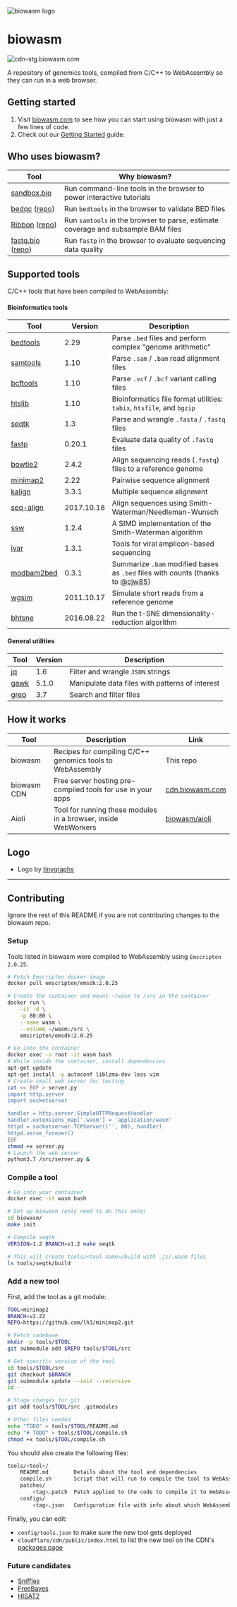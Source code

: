 ![biowasm logo](https://avatars.githubusercontent.com/u/62475458?s=200&v=4)

# biowasm

![cdn-stg.biowasm.com](https://github.com/biowasm/biowasm/workflows/Deploy%20biowasm%20v2/badge.svg)

A repository of genomics tools, compiled from C/C++ to WebAssembly so they can run in a web browser.

## Getting started

1. Visit [biowasm.com](https://biowasm.com/) to see how you can start using biowasm with just a few lines of code.
2. Check out our [Getting Started](https://github.com/biowasm/aioli#a-simple-example) guide.

## Who uses biowasm?    

| Tool | Why biowasm? |
|-|-|
| [sandbox.bio](https://sandbox.bio) | Run command-line tools in the browser to power interactive tutorials |
| [bedqc](https://quinlan-lab.github.io/bedqc) ([repo](https://github.com/quinlan-lab/bedqc)) | Run `bedtools` in the browser to validate BED files |
| [Ribbon](https://genomeribbon.com) ([repo](https://github.com/MariaNattestad/Ribbon)) | Run `samtools` in the browser to parse, estimate coverage and subsample BAM files |
| [fastq.bio](https://www.fastq.bio) ([repo](https://github.com/robertaboukhalil/fastq.bio)) | Run `fastp` in the browser to evaluate sequencing data quality |

## Supported tools

C/C++ tools that have been compiled to WebAssembly:

#### Bioinformatics tools

| Tool | Version | Description |
|-|-|-|
| [bedtools](tools/bedtools2) | 2.29 | Parse `.bed` files and perform complex "genome arithmetic" |
| [samtools](tools/samtools) | 1.10 | Parse `.sam` / `.bam` read alignment files |
| [bcftools](tools/bcftools) | 1.10 | Parse `.vcf` / `.bcf` variant calling files |
| [htslib](tools/htslib) | 1.10 | Bioinformatics file format utilities: `tabix`, `htsfile`, and `bgzip` |
| [seqtk](tools/seqtk) | 1.3 | Parse and wrangle `.fasta` / `.fastq` files |
| [fastp](tools/fastp) | 0.20.1 | Evaluate data quality of `.fastq` files |
| [bowtie2](tools/bowtie2) | 2.4.2 | Align sequencing reads (`.fastq`) files to a reference genome |
| [minimap2](tools/minimap2) | 2.22 | Pairwise sequence alignment |
| [kalign](tools/kalign) | 3.3.1 | Multiple sequence alignment |
| [seq-align](tools/seq-align) | 2017.10.18 | Align sequences using Smith-Waterman/Needleman-Wunsch |
| [ssw](tools/ssw) | 1.2.4 | A SIMD implementation of the Smith-Waterman algorithm |
| [ivar](tools/ivar) | 1.3.1 | Tools for viral amplicon-based sequencing |
| [modbam2bed](tools/modbam2bed) | 0.3.1 | Summarize `.bam` modified bases as `.bed` files with counts (thanks to [@cjw85](https://github.com/cjw85)) |
| [wgsim](tools/wgsim) | 2011.10.17 | Simulate short reads from a reference genome |
| [bhtsne](tools/bhtsne) | 2016.08.22 | Run the t-SNE dimensionality-reduction algorithm |

#### General utilities

| Tool | Version | Description |
|-|-|-|
| [jq](tools/jq) | 1.6 | Filter and wrangle `JSON` strings |
| [gawk](tools/gawk) | 5.1.0 | Manipulate data files with patterns of interest |
| [grep](tools/grep) | 3.7 | Search and filter files |


## How it works

| Tool | Description | Link |
|-|-|-|
| biowasm | Recipes for compiling C/C++ genomics tools to WebAssembly | This repo |
| biowasm CDN | Free server hosting pre-compiled tools for use in your apps | [cdn.biowasm.com](https://cdn.biowasm.com/v2/) |
| Aioli | Tool for running these modules in a browser, inside WebWorkers | [biowasm/aioli](https://github.com/biowasm/aioli) |


## Logo

* Logo by [tinygraphs](https://www.tinygraphs.com/#?name=biowasm&shape=labs%2Fisogrids%2Fhexa&theme=seascape&numcolors=4#tryitout)

---

## Contributing

Ignore the rest of this README if you are not contributing changes to the biowasm repo.

### Setup

Tools listed in biowasm were compiled to WebAssembly using `Emscripten 2.0.25`.

```bash
# Fetch Emscripten docker image
docker pull emscripten/emsdk:2.0.25

# Create the container and mount ~/wasm to /src in the container
docker run \
    -it -d \
    -p 80:80 \
    --name wasm \
    --volume ~/wasm:/src \
    emscripten/emsdk:2.0.25

# Go into the container
docker exec -u root -it wasm bash
# While inside the container, install dependencies
apt-get update
apt-get install -y autoconf liblzma-dev less vim
# Create small web server for testing
cat << EOF > server.py
import http.server
import socketserver

handler = http.server.SimpleHTTPRequestHandler
handler.extensions_map['.wasm'] = 'application/wasm'
httpd = socketserver.TCPServer(('', 80), handler)
httpd.serve_forever()
EOF
chmod +x server.py
# Launch the web server
python3.7 /src/server.py &
```


### Compile a tool

```bash
# Go into your container
docker exec -it wasm bash

# Set up biowasm (only need to do this once)
cd biowasm/
make init

# Compile seqtk
VERSION=1.2 BRANCH=v1.2 make seqtk

# This will create tools/<tool name>/build with .js/.wasm files
ls tools/seqtk/build
```


### Add a new tool

First, add the tool as a git module:

```bash
TOOL=minimap2
BRANCH=v2.22
REPO=https://github.com/lh3/minimap2.git

# Fetch codebase
mkdir -p tools/$TOOL
git submodule add $REPO tools/$TOOL/src

# Get specific version of the tool
cd tools/$TOOL/src
git checkout $BRANCH
git submodule update --init --recursive
cd -

# Stage changes for git
git add tools/$TOOL/src .gitmodules

# Other files needed
echo "TODO" > tools/$TOOL/README.md
echo "# TODO" > tools/$TOOL/compile.sh
chmod +x tools/$TOOL/compile.sh
```

You should also create the following files:

```bash
tools/<tool>/
    README.md        Details about the tool and dependencies
    compile.sh       Script that will run to compile the tool to WebAssembly (can use `$EM_FLAGS` for common flags)
    patches/    
        <tag>.patch  Patch applied to the code to compile it to WebAssembly; branch- or tag-specific (optional)
    configs/
        <tag>.json   Configuration file with info about which WebAssembly features are needed (see ssw for an example); branch- or tag-specific (optional)
```

Finally, you can edit:

* `config/tools.json` to make sure the new tool gets deployed
* `cloudflare/cdn/public/index.html` to list the new tool on the CDN's [packages page](https://cdn.biowasm.com/v2/)


### Future candidates

- [Sniffles](https://github.com/fritzsedlazeck/Sniffles)
- [FreeBayes](https://github.com/freebayes/freebayes)
- [HISAT2](https://github.com/DaehwanKimLab/hisat2)
